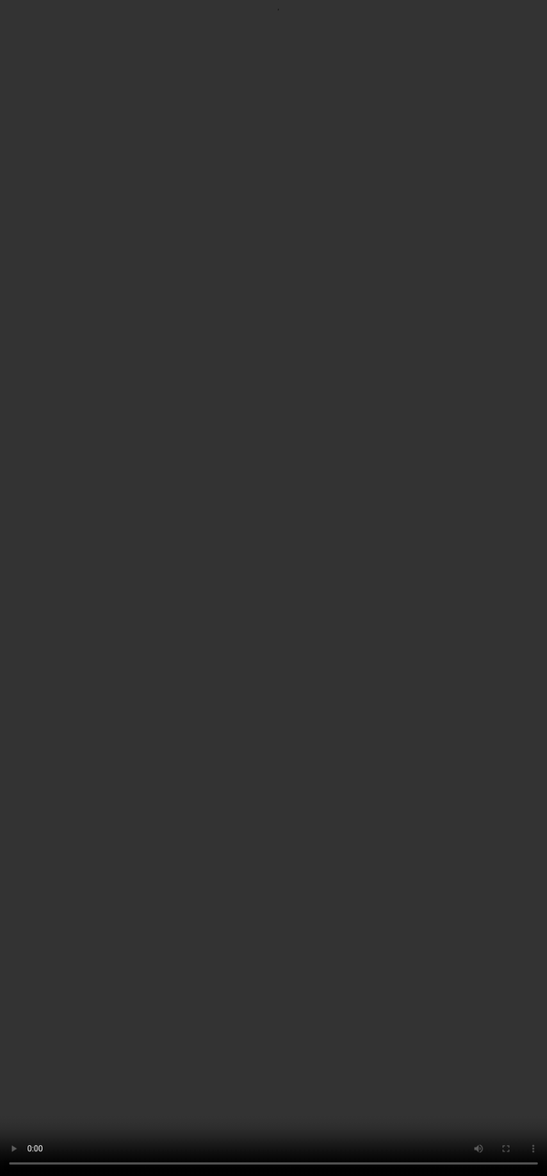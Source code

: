 # <span style="color:#364BC9">Overall Response Quality</span>

<video src="${PRIVATE_PREFERENCE_RANKING_VIDEO_7}" frameborder="0" allowfullscreen style="position: absolute; top: 0; left: 0; width: 100%; height: 100%; border: none; object-fit: cover;" controls="" controlslist="nodownload nofullscreen" style="width: 100%" />

### **Look at the table below for the rating categories:**

| <span style="color:#364BC9; white-space:nowrap;">Rating</span> | **<span style="color:#364BC9">Explanation</span>**                                                                                                        |
| :------------------------------------------------------------- | :-------------------------------------------------------------------------------------------------------------------------------------------------------- |
| **A – Amazing**                                                | The response **exceeded expectations** — it was highly satisfying, impressively clear, and well-phrased.                                                  |
| **B – Good**                                                   | The response is **satisfactory** — reasonably clear, useful, and mostly correct. Minor issues exist but they **do not affect** the user’s overall intent. |
| **C – Okay**                                                   | The response has **multiple minor issues** making it partially off-mark. These **do not affect the core intent**, but **refining is needed**.             |
| **D – Bad**                                                    | The response has a **major issue** that results in the user intent **not being satisfied completely**.                                                    |
| **E – Horrible**                                               | The response had **multiple major issues**, leaving the user dissatisfied.                                                                                |
